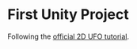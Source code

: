# First Unity Project
Following the [official 2D UFO tutorial](https://unity3d.com/learn/tutorials/s/2d-ufo-tutorial).
